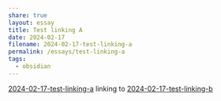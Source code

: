 ```yaml
---
share: true
layout: essay
title: Test linking A
date: 2024-02-17
filename: 2024-02-17-test-linking-a
permalink: /essays/test-linking-a
tags:
  - obsidian
---
```


[2024-02-17-test-linking-a](2024-02-17-test-linking-a.md) linking to [2024-02-17-test-linking-b](./2024-02-17-test-linking-b.md)